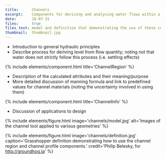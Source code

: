 ```yaml
---
title:      Channels
excerpt:    Components for deriving and analysing water flows within a sectional profile.
date:       18-07-31
files:      true
files_text: model and definition that demonstrating the use of these components
thumbnail:  thumbnail.jpg
---
```


- Introduction to general hydraulic principles
- Describe process for deriving level from flow quantity; noting not that water does not strictly follow this process (i.e. settling effects)

{% include elements/component.html title='ChannelRegion' %}

- Description of the calculated attributes and their meaning/purpose
- More detailed discussion of manning formula and link to predefined values for channel materials (noting the uncertainty involved in using them)

{% include elements/component.html title='ChannelInfo' %}

- Discussion of applications to design

{% include elements/figure.html image='channels/model.jpg' alt='Images of the channel tool applied to various geometries' %}

{% include elements/figure.html image='channels/definition.jpg' caption='Grasshopper definition demonstrating how to use the channel region and channel profile components.' credit='Philip Belesky, for http://groundhog.la' %}
